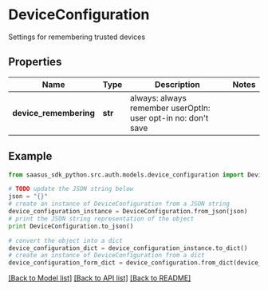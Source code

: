 # DeviceConfiguration

Settings for remembering trusted devices

## Properties
Name | Type | Description | Notes
------------ | ------------- | ------------- | -------------
**device_remembering** | **str** | always: always remember userOptIn: user opt-in no: don&#39;t save  | 

## Example

```python
from saasus_sdk_python.src.auth.models.device_configuration import DeviceConfiguration

# TODO update the JSON string below
json = "{}"
# create an instance of DeviceConfiguration from a JSON string
device_configuration_instance = DeviceConfiguration.from_json(json)
# print the JSON string representation of the object
print DeviceConfiguration.to_json()

# convert the object into a dict
device_configuration_dict = device_configuration_instance.to_dict()
# create an instance of DeviceConfiguration from a dict
device_configuration_form_dict = device_configuration.from_dict(device_configuration_dict)
```
[[Back to Model list]](../README.md#documentation-for-models) [[Back to API list]](../README.md#documentation-for-api-endpoints) [[Back to README]](../README.md)


